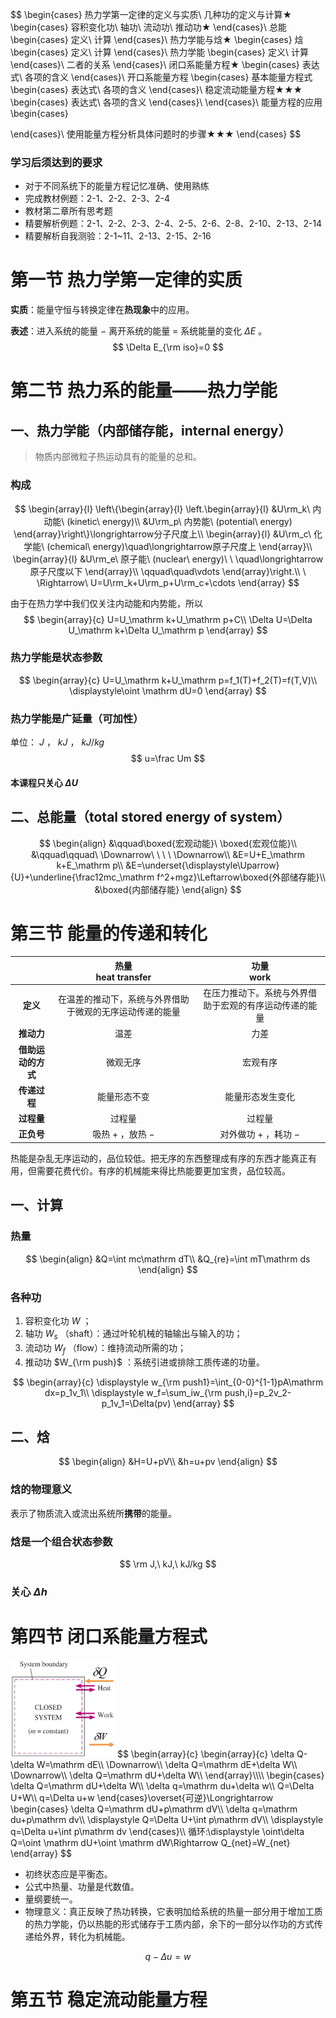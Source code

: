 $$
\begin{cases}
热力学第一定律的定义与实质\\
几种功的定义与计算★
	\begin{cases}
	容积变化功\\
	轴功\\
	流动功\\
	推动功★
	\end{cases}\\
总能
	\begin{cases}
	定义\\
	计算
	\end{cases}\\
热力学能与焓★
	\begin{cases}
	焓
		\begin{cases}
		定义\\
		计算
		\end{cases}\\
	热力学能
		\begin{cases}
		定义\\
		计算
		\end{cases}\\
	二者的关系
	\end{cases}\\
闭口系能量方程★
	\begin{cases}
	表达式\\
	各项的含义
	\end{cases}\\
开口系能量方程
	\begin{cases}
	基本能量方程式
		\begin{cases}
		表达式\\
		各项的含义
		\end{cases}\\
	稳定流动能量方程★★★
		\begin{cases}
		表达式\\
		各项的含义
		\end{cases}\\
	\end{cases}\\
能量方程的应用
\begin{cases}

\end{cases}\\
使用能量方程分析具体问题时的步骤★★★
\end{cases}
$$

### 学习后须达到的要求
* 对于不同系统下的能量方程记忆准确、使用熟练
* 完成教材例题：2-1、2-2、2-3、2-4
* 教材第二章所有思考题
* 精要解析例题：2-1、2-2、2-3、2-4、2-5、2-6、2-8、2-10、2-13、2-14
* 精要解析自我测验：2-1~11、2-13、2-15、2-16

# 第一节 热力学第一定律的实质

**实质**：能量守恒与转换定律在**热现象**中的应用。

**表述**：进入系统的能量 $-$ 离开系统的能量 $=$ 系统能量的变化 $\Delta E$ 。
$$
\Delta E_{\rm iso}=0
$$

# 第二节 热力系的能量——热力学能

## 一、热力学能（内部储存能，internal energy）

> 物质内部微粒子热运动具有的能量的总和。

### 构成

$$
\begin{array}{l}
\left\{\begin{array}{l}
\left.\begin{array}{l}
&U\rm_k\ 内动能\ (kinetic\ energy)\\
&U\rm_p\ 内势能\ (potential\ energy)
\end{array}\right\}\longrightarrow分子尺度上\\
\begin{array}{l}
&U\rm_c\ 化学能\ (chemical\ energy)\quad\longrightarrow原子尺度上
\end{array}\\
\begin{array}{l}
&U\rm_e\ 原子能\ (nuclear\ energy)\ \ \quad\longrightarrow原子尺度以下
\end{array}\\
\qquad\quad\vdots
\end{array}\right.\\
\ \Rightarrow\  U=U\rm_k+U\rm_p+U\rm_c+\cdots
\end{array}
$$

由于在热力学中我们仅关注内动能和内势能，所以
$$
\begin{array}{c}
U=U_\mathrm k+U_\mathrm p+C\\
\Delta U=\Delta U_\mathrm k+\Delta U_\mathrm p
\end{array}
$$

### 热力学能是状态参数

$$
\begin{array}{c}
U=U_\mathrm k+U_\mathrm p=f_1(T)+f_2(T)=f(T,V)\\
\displaystyle\oint \mathrm dU=0
\end{array}
$$

### 热力学能是广延量（可加性）

单位： $J$ ， $kJ$ ， $kJ/kg$ 
$$
u=\frac Um
$$

#### 本课程只关心 $\Delta U$ 

## 二、总能量（total stored energy of system）

$$
\begin{align}
&\qquad\boxed{宏观动能}\ \boxed{宏观位能}\\
&\qquad\qquad\ \Downarrow\ \ \ \ \Downarrow\\
&E=U+E_\mathrm k+E_\mathrm p\\
&E=\underset{\displaystyle\Uparrow}{U}+\underline{\frac12mc_\mathrm f^2+mgz}\Leftarrow\boxed{外部储存能}\\
&\boxed{内部储存能}
\end{align}
$$

# 第三节 能量的传递和转化

|                    |                  热量<br/>heat transfer                  |                     功量<br/>work                      |
| :----------------: | :------------------------------------------------------: | :----------------------------------------------------: |
|      **定义**      | 在温差的推动下，系统与外界借助于微观的无序运动传递的能量 | 在压力推动下。系统与外界借助于宏观的有序运动传递的能量 |
|     **推动力**     |                           温差                           |                          力差                          |
| **借助运动的方式** |                         微观无序                         |                        宏观有序                        |
|    **传递过程**    |                       能量形态不变                       |                    能量形态发生变化                    |
|     **过程量**     |                          过程量                          |                         过程量                         |
|     **正负号**     |                   吸热 $+$ ，放热 $-$                    |                对外做功 $+$ ，耗功 $-$                 |

热能是杂乱无序运动的，品位较低。把无序的东西整理成有序的东西才能真正有用，但需要花费代价。有序的机械能来得比热能要更加宝贵，品位较高。

## 一、计算

### 热量

$$
\begin{align}
&Q=\int mc\mathrm dT\\
&Q_{re}=\int mT\mathrm ds
\end{align}
$$

### 各种功

1. 容积变化功 $W$ ；
2. 轴功 $W_s$ （shaft）：通过叶轮机械的轴输出与输入的功；
3. 流动功 $W_f$ （flow）：维持流动所需的功；
4. 推动功 $W_{\rm push}$ ：系统引进或排除工质传递的功量。

$$
\begin{array}{c}
\displaystyle w_{\rm push1}=\int_{0-0}^{1-1}pA\mathrm dx=p_1v_1\\
\displaystyle w_f=\sum_iw_{\rm push,i}=p_2v_2-p_1v_1=\Delta(pv) 
\end{array}
$$

## 二、焓

$$
\begin{align}
&H=U+pV\\
&h=u+pv
\end{align}
$$

### 焓的物理意义

表示了物质流入或流出系统所**携带**的能量。

### 焓是一个组合状态参数

$$
\rm J,\ kJ,\ kJ/kg
$$

### 关心 $\Delta h$ 

# 第四节 闭口系能量方程式

<img src="2.%E7%83%AD%E5%8A%9B%E5%AD%A6%E7%AC%AC%E4%B8%80%E5%AE%9A%E5%BE%8B.assets/image-20230613145847244.png" alt="image-20230613145847244" style="zoom:33%;" />
$$
\begin{array}{c}
\begin{array}{c}
\delta Q-\delta W=\mathrm dE\\
\Downarrow\\
\delta Q=\mathrm dE+\delta W\\
\Downarrow\\
\delta Q=\mathrm dU+\delta W\\
\end{array}\\\\
\begin{cases}
\delta Q=\mathrm dU+\delta W\\
\delta q=\mathrm du+\delta w\\
Q=\Delta U+W\\
q=\Delta u+w
\end{cases}\overset{可逆}\Longrightarrow
\begin{cases}
\delta Q=\mathrm dU+p\mathrm dV\\
\delta q=\mathrm du+p\mathrm dv\\
\displaystyle Q=\Delta U+\int p\mathrm dV\\
\displaystyle q=\Delta u+\int p\mathrm dv
\end{cases}\\
循环:\displaystyle \oint\delta Q=\oint \mathrm dU+\oint \mathrm dW\Rightarrow Q_{net}=W_{net}
\end{array}
$$

* 初终状态应是平衡态。
* 公式中热量、功量是代数值。
* 量纲要统一。
* 物理意义：真正反映了热功转换，它表明加给系统的热量一部分用于增加工质的热力学能，仍以热能的形式储存于工质内部，余下的一部分以作功的方式传递给外界，转化为机械能。

$$
q-\Delta u=w
$$

# 第五节 稳定流动能量方程
